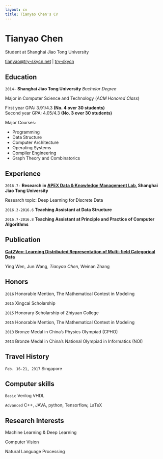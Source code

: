 ```yaml
---
layout: cv
title: Tianyao Chen's CV
---
```

# Tianyao Chen
Student at Shanghai Jiao Tong University

<div id="webaddress">
<a href="tianyao@try-skycn.net">tianyao@try-skycn.net</a>
|
<i class="fa fa-github"></i> <a href="https://github.com/try-skycn">try-skycn</a>
</div>

## Education

`2014-`
__Shanghai Jiao Tong University__ _Bachelor Degree_

Major in Computer Science and Technology (_ACM Honored Class_)

First year GPA: 3.91/4.3 __(No. 4 over 30 students)__<br>
Second year GPA: 4.05/4.3 __(No. 3 over 30 students)__

Major Courses:

* Programming
* Data Structure
* Computer Architecture
* Operating Systems
* Compiler Engineering
* Graph Theory and Combinatorics

## Experience

`2016.7-`
__Research in <a href="http://apex.sjtu.edu.cn">APEX Data & Knowledge Management Lab</a>, Shanghai Jiao Tong University__

Research topic: Deep Learning for Discrete Data

`2016.3-2016.6`
__Teaching Assistant at Data Structure__

`2016.7-2016.8`
__Teaching Assistant at Principle and Practice of Computer Algorithms__

## Publication
__<a href="https://openreview.net/pdf?id=HyNxRZ9xg">Cat2Vec: Learning Distributed Representation of Multi-field Categorical Data</a>__

Ying Wen, Jun Wang, *Tianyao Chen*, Weinan Zhang

## Honors

`2016`
Honorable Mention, The Mathematical Contest in Modeling

`2015`
Xingcai Scholarship

`2015`
Honorary Scholarship of Zhiyuan College

`2015`
Honorable Mention, The Mathematical Contest in Modeling

`2013`
Bronze Medal in China’s Physics Olympiad (CPHO)

`2013`
Bronze Medal in China’s National Olympiad in Informatics (NOI)

## Travel History

`Feb. 16-21, 2017`
Singapore

## Computer skills

`Basic`
Verilog VHDL

`Advanced`
C++, JAVA, python, Tensorflow, LaTeX

## Research Interests

Machine Learning & Deep Learning

Computer Vision

Natural Language Processing


